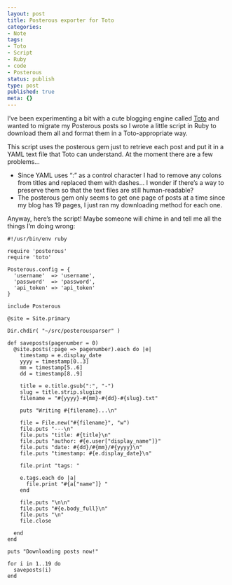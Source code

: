 ```yaml
---
layout: post
title: Posterous exporter for Toto
categories:
- Note
tags:
- Toto
- Script
- Ruby
- code
- Posterous
status: publish
type: post
published: true
meta: {}
---
```


I’ve been experimenting a bit with a cute blogging engine called 
[Toto](http://cloudhead.io/toto) and wanted to migrate my Posterous posts so I wrote a little script in Ruby to download them all and format them in a Toto-appropriate way.

This script uses the posterous gem just to retrieve each post and put it in a YAML text file that Toto can understand. At the moment there are a few problems…

* Since YAML uses “:” as a control character I had to remove any colons from titles and replaced them with dashes… I wonder if there’s a way to preserve them so that the text files are still human-readable?
* The posterous gem only seems to get one page of posts at a time since my blog has 19 pages, I just ran my downloading method for each one.

Anyway, here’s the script! Maybe someone will chime in and tell me all the things I’m doing wrong:

    #!/usr/bin/env ruby

    require 'posterous'
    require 'toto'

    Posterous.config = {
      'username'  => 'username',
      'password'  => 'password',
      'api_token' => 'api_token'
    }

    include Posterous

    @site = Site.primary

    Dir.chdir( "~/src/posterousparser" )

    def saveposts(pagenumber = 0)
      @site.posts(:page => pagenumber).each do |e|
        timestamp = e.display_date
        yyyy = timestamp[0..3]
        mm = timestamp[5..6]
        dd = timestamp[8..9]

        title = e.title.gsub(":", "-")
        slug = title.strip.slugize
        filename = "#{yyyy}-#{mm}-#{dd}-#{slug}.txt"

        puts "Writing #{filename}...\n"

        file = File.new("#{filename}", "w")
        file.puts "---\n"
        file.puts "title: #{title}\n"
        file.puts "author: #{e.user["display_name"]}"
        file.puts "date: #{dd}/#{mm}/#{yyyy}\n"
        file.puts "timestamp: #{e.display_date}\n"

        file.print "tags: "

        e.tags.each do |a|
          file.print "#{a["name"]} "
        end

        file.puts "\n\n"
        file.puts "#{e.body_full}\n"
        file.puts "\n"
        file.close

      end
    end

    puts "Downloading posts now!"

    for i in 1..19 do
      saveposts(i)
    end
